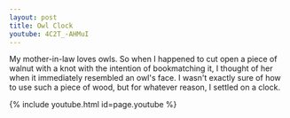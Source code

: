 ```yaml
---
layout: post
title: Owl Clock
youtube: 4C2T_-AHMuI
---
```

My mother-in-law loves owls. So when I happened to cut open a piece of walnut
with a knot with the intention of bookmatching it, I thought of her when it
immediately resembled an owl's face. I wasn't exactly sure of how to use such
a piece of wood, but for whatever reason, I settled on a clock.

{% include youtube.html id=page.youtube %}
